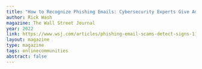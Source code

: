 ```yaml
---
title: "How to Recognize Phishing Emails: Cybersecurity Experts Give Advice"
author: Rick Wash
magazine: The Wall Street Journal
year: 2022
link: https://www.wsj.com/articles/phishing-email-scams-detect-signs-11670278891
layout: magazine
type: magazine
tags: onlinecommunities
abstract: false
---
```

